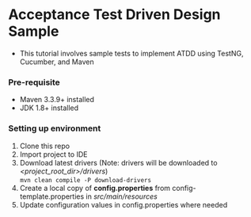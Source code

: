 # Acceptance Test Driven Design Sample
- This tutorial involves sample tests to implement ATDD using TestNG, Cucumber, and Maven

### Pre-requisite
- Maven 3.3.9+ installed
- JDK 1.8+ installed

### Setting up environment
1. Clone this repo
1. Import project to IDE
1. Download latest drivers (Note: drivers will be downloaded to _<project_root_dir>/drivers_)
   <br>`mvn clean compile -P download-drivers`
1. Create a local copy of **config.properties** from config-template.properties in _src/main/resources_
1. Update configuration values in config.properties where needed